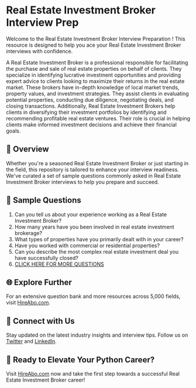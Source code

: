 # Real Estate Investment Broker Interview Prep

Welcome to the Real Estate Investment Broker Interview Preparation ! This resource is designed to help you ace your Real Estate Investment Broker interviews with confidence.

A Real Estate Investment Broker is a professional responsible for facilitating the purchase and sale of real estate properties on behalf of clients. They specialize in identifying lucrative investment opportunities and providing expert advice to clients looking to maximize their returns in the real estate market. These brokers have in-depth knowledge of local market trends, property values, and investment strategies. They assist clients in evaluating potential properties, conducting due diligence, negotiating deals, and closing transactions. Additionally, Real Estate Investment Brokers help clients in diversifying their investment portfolios by identifying and recommending profitable real estate ventures. Their role is crucial in helping clients make informed investment decisions and achieve their financial goals.

## 🚀 Overview

Whether you're a seasoned Real Estate Investment Broker or just starting in the field, this repository is tailored to enhance your interview readiness. We've curated a set of sample questions commonly asked in Real Estate Investment Broker interviews to help you prepare and succeed.

## 📝 Sample Questions

1. Can you tell us about your experience working as a Real Estate Investment Broker?
2. How many years have you been involved in real estate investment brokerage?
3. What types of properties have you primarily dealt with in your career?
4. Have you worked with commercial or residential properties?
5. Can you describe the most complex real estate investment deal you have successfully closed?
6. [CLICK HERE FOR MORE QUESTIONS](https://hireabo.com/job/21_0_29/Real%20Estate%20Investment%20Broker)

## 🌐 Explore Further

For an extensive question bank and more resources across 5,000 fields, visit [HireAbo.com](https://www.hireabo.com).

## 📱 Connect with Us

Stay updated on the latest industry insights and interview tips. Follow us on [Twitter](https://twitter.com/hireabo) and [LinkedIn](https://www.linkedin.com/in/hire-abo-3609972a8/).

## 🚀 Ready to Elevate Your Python Career?

Visit [HireAbo.com](https://www.hireabo.com) now and take the first step towards a successful Real Estate Investment Broker career!